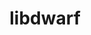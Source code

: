 ---
title: "libdwarf"
layout: cache
categories: [package, develop]
meta: {"versions": ["0.10.1"], "compilers": ["cce@=15.0.1", "gcc@=11.4.0", "gcc@=9.4.0", "oneapi@=2024.2.0", "oneapi@=2024.2.1"], "oss": ["rhel8", "ubuntu20.04", "ubuntu22.04"], "platforms": ["linux"], "targets": ["neoverse_v1", "neoverse_v2", "ppc64le", "x86_64_v3", "zen4"], "stacks": ["e4s", "e4s-cray-rhel", "e4s-neoverse-v2", "e4s-neoverse_v1", "e4s-oneapi", "e4s-power", "e4s-rocm-external", "root", "tutorial"], "num_specs": 20, "num_specs_by_stack": {"e4s-cray-rhel": 3, "root": 20, "e4s-power": 3, "e4s-neoverse_v1": 3, "e4s-neoverse-v2": 4, "e4s-rocm-external": 3, "tutorial": 3, "e4s": 3, "e4s-oneapi": 4}}
spec_details: [{"hash": "zjbyndad6a35kwvoab472ecilepzbfmd", "compiler": "cce@=15.0.1", "versions": ["0.10.1"], "os": "rhel8", "platform": "linux", "target": "zen4", "variants": ["build_system=cmake", "build_type=Release", "+decompression", "+dwarfdump", "~dwarfgen", "~examples", "generator=make", "~ipo", "+pic", "+shared"], "stacks": ["e4s-cray-rhel", "root"], "size": "-", "tarball": "https://binaries.spack.io/develop/build_cache/linux-rhel8-zen4/cce-15.0.1/libdwarf-0.10.1/linux-rhel8-zen4-cce-15.0.1-libdwarf-0.10.1-zjbyndad6a35kwvoab472ecilepzbfmd.spack"}, {"hash": "ivsusdx44m7aiqjcg2udskrdvwcqbh2b", "compiler": "cce@=15.0.1", "versions": ["0.10.1"], "os": "rhel8", "platform": "linux", "target": "zen4", "variants": ["build_system=cmake", "build_type=Release", "+decompression", "+dwarfdump", "~dwarfgen", "~examples", "generator=make", "~ipo", "+pic", "+shared"], "stacks": ["e4s-cray-rhel", "root"], "size": "-", "tarball": "https://binaries.spack.io/develop/build_cache/linux-rhel8-zen4/cce-15.0.1/libdwarf-0.10.1/linux-rhel8-zen4-cce-15.0.1-libdwarf-0.10.1-ivsusdx44m7aiqjcg2udskrdvwcqbh2b.spack"}, {"hash": "iw2d3j7fxnhkrfhdxyt4ro2yld2wg7xp", "compiler": "cce@=15.0.1", "versions": ["0.10.1"], "os": "rhel8", "platform": "linux", "target": "zen4", "variants": ["build_system=cmake", "build_type=Release", "+decompression", "+dwarfdump", "~dwarfgen", "~examples", "generator=make", "~ipo", "+pic", "+shared"], "stacks": ["e4s-cray-rhel", "root"], "size": "-", "tarball": "https://binaries.spack.io/develop/build_cache/linux-rhel8-zen4/cce-15.0.1/libdwarf-0.10.1/linux-rhel8-zen4-cce-15.0.1-libdwarf-0.10.1-iw2d3j7fxnhkrfhdxyt4ro2yld2wg7xp.spack"}, {"hash": "ggj6s5plo4di67fqs3fgndtoerp3bzlg", "compiler": "gcc@=9.4.0", "versions": ["0.10.1"], "os": "ubuntu20.04", "platform": "linux", "target": "ppc64le", "variants": ["build_system=cmake", "build_type=Release", "+decompression", "+dwarfdump", "~dwarfgen", "~examples", "generator=make", "~ipo", "+pic", "+shared"], "stacks": ["root", "e4s-power"], "size": "-", "tarball": "https://binaries.spack.io/develop/build_cache/linux-ubuntu20.04-ppc64le/gcc-9.4.0/libdwarf-0.10.1/linux-ubuntu20.04-ppc64le-gcc-9.4.0-libdwarf-0.10.1-ggj6s5plo4di67fqs3fgndtoerp3bzlg.spack"}, {"hash": "lczd5rvmbul4wzwwd6k2246attgssxwb", "compiler": "gcc@=9.4.0", "versions": ["0.10.1"], "os": "ubuntu20.04", "platform": "linux", "target": "ppc64le", "variants": ["build_system=cmake", "build_type=Release", "+decompression", "+dwarfdump", "~dwarfgen", "~examples", "generator=make", "~ipo", "+pic", "+shared"], "stacks": ["root", "e4s-power"], "size": "-", "tarball": "https://binaries.spack.io/develop/build_cache/linux-ubuntu20.04-ppc64le/gcc-9.4.0/libdwarf-0.10.1/linux-ubuntu20.04-ppc64le-gcc-9.4.0-libdwarf-0.10.1-lczd5rvmbul4wzwwd6k2246attgssxwb.spack"}, {"hash": "lx5ytmp72vshzxlw6qwihyt36exy47gv", "compiler": "gcc@=9.4.0", "versions": ["0.10.1"], "os": "ubuntu20.04", "platform": "linux", "target": "ppc64le", "variants": ["build_system=cmake", "build_type=Release", "+decompression", "+dwarfdump", "~dwarfgen", "~examples", "generator=make", "~ipo", "+pic", "+shared"], "stacks": ["root", "e4s-power"], "size": "-", "tarball": "https://binaries.spack.io/develop/build_cache/linux-ubuntu20.04-ppc64le/gcc-9.4.0/libdwarf-0.10.1/linux-ubuntu20.04-ppc64le-gcc-9.4.0-libdwarf-0.10.1-lx5ytmp72vshzxlw6qwihyt36exy47gv.spack"}, {"hash": "uqjduuo36rdqvq3z5fqvnoagyb4bcgmz", "compiler": "gcc@=11.4.0", "versions": ["0.10.1"], "os": "ubuntu22.04", "platform": "linux", "target": "neoverse_v1", "variants": ["build_system=cmake", "build_type=Release", "+decompression", "+dwarfdump", "~dwarfgen", "~examples", "generator=make", "~ipo", "+pic", "+shared"], "stacks": ["e4s-neoverse_v1", "root"], "size": "-", "tarball": "https://binaries.spack.io/develop/build_cache/linux-ubuntu22.04-neoverse_v1/gcc-11.4.0/libdwarf-0.10.1/linux-ubuntu22.04-neoverse_v1-gcc-11.4.0-libdwarf-0.10.1-uqjduuo36rdqvq3z5fqvnoagyb4bcgmz.spack"}, {"hash": "emhgz3zk73dfvl55ey3k5ixnlb3z2bao", "compiler": "gcc@=11.4.0", "versions": ["0.10.1"], "os": "ubuntu22.04", "platform": "linux", "target": "neoverse_v1", "variants": ["build_system=cmake", "build_type=Release", "+decompression", "+dwarfdump", "~dwarfgen", "~examples", "generator=make", "~ipo", "+pic", "+shared"], "stacks": ["e4s-neoverse_v1", "root"], "size": "-", "tarball": "https://binaries.spack.io/develop/build_cache/linux-ubuntu22.04-neoverse_v1/gcc-11.4.0/libdwarf-0.10.1/linux-ubuntu22.04-neoverse_v1-gcc-11.4.0-libdwarf-0.10.1-emhgz3zk73dfvl55ey3k5ixnlb3z2bao.spack"}, {"hash": "j65nv2sdwwrw44slphcdur5iyrbvhcq3", "compiler": "gcc@=11.4.0", "versions": ["0.10.1"], "os": "ubuntu22.04", "platform": "linux", "target": "neoverse_v1", "variants": ["build_system=cmake", "build_type=Release", "+decompression", "+dwarfdump", "~dwarfgen", "~examples", "generator=make", "~ipo", "+pic", "+shared"], "stacks": ["e4s-neoverse_v1", "root"], "size": "-", "tarball": "https://binaries.spack.io/develop/build_cache/linux-ubuntu22.04-neoverse_v1/gcc-11.4.0/libdwarf-0.10.1/linux-ubuntu22.04-neoverse_v1-gcc-11.4.0-libdwarf-0.10.1-j65nv2sdwwrw44slphcdur5iyrbvhcq3.spack"}, {"hash": "gmf5ypaqj4hrifivuy4rfxhavxdh64bo", "compiler": "gcc@=11.4.0", "versions": ["0.10.1"], "os": "ubuntu22.04", "platform": "linux", "target": "neoverse_v2", "variants": ["build_system=cmake", "build_type=Release", "+decompression", "+dwarfdump", "~dwarfgen", "~examples", "generator=make", "~ipo", "+pic", "+shared"], "stacks": ["e4s-neoverse-v2", "root"], "size": "-", "tarball": "https://binaries.spack.io/develop/build_cache/linux-ubuntu22.04-neoverse_v2/gcc-11.4.0/libdwarf-0.10.1/linux-ubuntu22.04-neoverse_v2-gcc-11.4.0-libdwarf-0.10.1-gmf5ypaqj4hrifivuy4rfxhavxdh64bo.spack"}, {"hash": "gjb4lzsqsavdn34ayds5ykvducbsl542", "compiler": "gcc@=11.4.0", "versions": ["0.10.1"], "os": "ubuntu22.04", "platform": "linux", "target": "neoverse_v2", "variants": ["build_system=cmake", "build_type=Release", "+decompression", "+dwarfdump", "~dwarfgen", "~examples", "generator=make", "~ipo", "+pic", "+shared"], "stacks": ["e4s-neoverse-v2", "root"], "size": "-", "tarball": "https://binaries.spack.io/develop/build_cache/linux-ubuntu22.04-neoverse_v2/gcc-11.4.0/libdwarf-0.10.1/linux-ubuntu22.04-neoverse_v2-gcc-11.4.0-libdwarf-0.10.1-gjb4lzsqsavdn34ayds5ykvducbsl542.spack"}, {"hash": "e5taeobgfaqewboyqqxiyozi4enweinz", "compiler": "gcc@=11.4.0", "versions": ["0.10.1"], "os": "ubuntu22.04", "platform": "linux", "target": "neoverse_v2", "variants": ["build_system=cmake", "build_type=Release", "+decompression", "+dwarfdump", "~dwarfgen", "~examples", "generator=make", "~ipo", "+pic", "+shared"], "stacks": ["e4s-neoverse-v2", "root"], "size": "-", "tarball": "https://binaries.spack.io/develop/build_cache/linux-ubuntu22.04-neoverse_v2/gcc-11.4.0/libdwarf-0.10.1/linux-ubuntu22.04-neoverse_v2-gcc-11.4.0-libdwarf-0.10.1-e5taeobgfaqewboyqqxiyozi4enweinz.spack"}, {"hash": "supcfg3lnnyvpcujbvm6aziaczgahlxz", "compiler": "gcc@=11.4.0", "versions": ["0.10.1"], "os": "ubuntu22.04", "platform": "linux", "target": "neoverse_v2", "variants": ["build_system=cmake", "build_type=Release", "+decompression", "+dwarfdump", "~dwarfgen", "~examples", "generator=make", "~ipo", "+pic", "+shared"], "stacks": ["e4s-neoverse-v2", "root"], "size": "-", "tarball": "https://binaries.spack.io/develop/build_cache/linux-ubuntu22.04-neoverse_v2/gcc-11.4.0/libdwarf-0.10.1/linux-ubuntu22.04-neoverse_v2-gcc-11.4.0-libdwarf-0.10.1-supcfg3lnnyvpcujbvm6aziaczgahlxz.spack"}, {"hash": "sgthih675nubzehu6e3z3j4irkqlnrqk", "compiler": "gcc@=11.4.0", "versions": ["0.10.1"], "os": "ubuntu22.04", "platform": "linux", "target": "x86_64_v3", "variants": ["build_system=cmake", "build_type=Release", "+decompression", "+dwarfdump", "~dwarfgen", "~examples", "generator=make", "~ipo", "+pic", "+shared"], "stacks": ["e4s-rocm-external", "tutorial", "root", "e4s"], "size": "-", "tarball": "https://binaries.spack.io/develop/build_cache/linux-ubuntu22.04-x86_64_v3/gcc-11.4.0/libdwarf-0.10.1/linux-ubuntu22.04-x86_64_v3-gcc-11.4.0-libdwarf-0.10.1-sgthih675nubzehu6e3z3j4irkqlnrqk.spack"}, {"hash": "moonsaylkwef4vreubfp2adtdgp5knqp", "compiler": "gcc@=11.4.0", "versions": ["0.10.1"], "os": "ubuntu22.04", "platform": "linux", "target": "x86_64_v3", "variants": ["build_system=cmake", "build_type=Release", "+decompression", "+dwarfdump", "~dwarfgen", "~examples", "generator=make", "~ipo", "+pic", "+shared"], "stacks": ["e4s-rocm-external", "tutorial", "root", "e4s"], "size": "-", "tarball": "https://binaries.spack.io/develop/build_cache/linux-ubuntu22.04-x86_64_v3/gcc-11.4.0/libdwarf-0.10.1/linux-ubuntu22.04-x86_64_v3-gcc-11.4.0-libdwarf-0.10.1-moonsaylkwef4vreubfp2adtdgp5knqp.spack"}, {"hash": "isztdqvvep54mqy6ugw5zocl73pla36d", "compiler": "gcc@=11.4.0", "versions": ["0.10.1"], "os": "ubuntu22.04", "platform": "linux", "target": "x86_64_v3", "variants": ["build_system=cmake", "build_type=Release", "+decompression", "+dwarfdump", "~dwarfgen", "~examples", "generator=make", "~ipo", "+pic", "+shared"], "stacks": ["e4s-rocm-external", "tutorial", "root", "e4s"], "size": "-", "tarball": "https://binaries.spack.io/develop/build_cache/linux-ubuntu22.04-x86_64_v3/gcc-11.4.0/libdwarf-0.10.1/linux-ubuntu22.04-x86_64_v3-gcc-11.4.0-libdwarf-0.10.1-isztdqvvep54mqy6ugw5zocl73pla36d.spack"}, {"hash": "opictssddv7bbyrjl3but2ge22g6xoms", "compiler": "oneapi@=2024.2.0", "versions": ["0.10.1"], "os": "ubuntu22.04", "platform": "linux", "target": "x86_64_v3", "variants": ["build_system=cmake", "build_type=Release", "+decompression", "+dwarfdump", "~dwarfgen", "~examples", "generator=make", "~ipo", "+pic", "+shared"], "stacks": ["e4s-oneapi", "root"], "size": "-", "tarball": "https://binaries.spack.io/develop/build_cache/linux-ubuntu22.04-x86_64_v3/oneapi-2024.2.0/libdwarf-0.10.1/linux-ubuntu22.04-x86_64_v3-oneapi-2024.2.0-libdwarf-0.10.1-opictssddv7bbyrjl3but2ge22g6xoms.spack"}, {"hash": "dn7aak32tyxpqcce7xmy5jrtq2r5caly", "compiler": "oneapi@=2024.2.1", "versions": ["0.10.1"], "os": "ubuntu22.04", "platform": "linux", "target": "x86_64_v3", "variants": ["build_system=cmake", "build_type=Release", "+decompression", "+dwarfdump", "~dwarfgen", "~examples", "generator=make", "~ipo", "+pic", "+shared"], "stacks": ["e4s-oneapi", "root"], "size": "-", "tarball": "https://binaries.spack.io/develop/build_cache/linux-ubuntu22.04-x86_64_v3/oneapi-2024.2.1/libdwarf-0.10.1/linux-ubuntu22.04-x86_64_v3-oneapi-2024.2.1-libdwarf-0.10.1-dn7aak32tyxpqcce7xmy5jrtq2r5caly.spack"}, {"hash": "uiu6ddm47b6mqrgp3tqkfjh6wsbenhco", "compiler": "oneapi@=2024.2.1", "versions": ["0.10.1"], "os": "ubuntu22.04", "platform": "linux", "target": "x86_64_v3", "variants": ["build_system=cmake", "build_type=Release", "+decompression", "+dwarfdump", "~dwarfgen", "~examples", "generator=make", "~ipo", "+pic", "+shared"], "stacks": ["e4s-oneapi", "root"], "size": "-", "tarball": "https://binaries.spack.io/develop/build_cache/linux-ubuntu22.04-x86_64_v3/oneapi-2024.2.1/libdwarf-0.10.1/linux-ubuntu22.04-x86_64_v3-oneapi-2024.2.1-libdwarf-0.10.1-uiu6ddm47b6mqrgp3tqkfjh6wsbenhco.spack"}, {"hash": "3yociekugowmdcg3ayz4za6hfhh6ni5i", "compiler": "oneapi@=2024.2.1", "versions": ["0.10.1"], "os": "ubuntu22.04", "platform": "linux", "target": "x86_64_v3", "variants": ["build_system=cmake", "build_type=Release", "+decompression", "+dwarfdump", "~dwarfgen", "~examples", "generator=make", "~ipo", "+pic", "+shared"], "stacks": ["e4s-oneapi", "root"], "size": "-", "tarball": "https://binaries.spack.io/develop/build_cache/linux-ubuntu22.04-x86_64_v3/oneapi-2024.2.1/libdwarf-0.10.1/linux-ubuntu22.04-x86_64_v3-oneapi-2024.2.1-libdwarf-0.10.1-3yociekugowmdcg3ayz4za6hfhh6ni5i.spack"}]
---